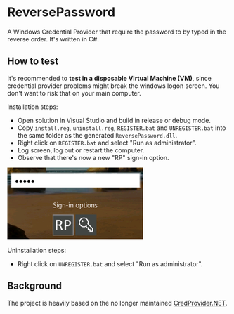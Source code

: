 # ReversePassword
A Windows Credential Provider that require the password to by typed in the reverse order. It's written in C#.

## How to test
It's recommended to **test in a disposable Virtual Machine (VM)**, since credential provider problems might break the windows logon screen. You don't want to risk that on your main computer.

Installation steps:
* Open solution in Visual Studio and build in release or debug mode.
* Copy `install.reg`, `uninstall.reg`, `REGISTER.bat` and `UNREGISTER.bat` into the same folder as the generated `ReversePassword.dll`.
* Right click on `REGISTER.bat` and select "Run as administrator".
* Log screen, log out or restart the computer.
* Observe that there's now a new "RP" sign-in option.

![screenshot](Screenshot.png)

Uninstallation steps:
* Right click on `UNREGISTER.bat` and select "Run as administrator".

## Background
The project is heavily based on the no longer maintained [CredProvider.NET](https://github.com/SteveSyfuhs/CredProvider.NET).

